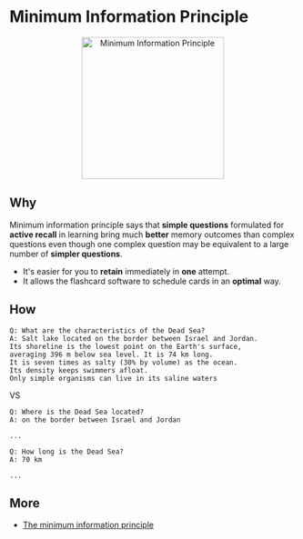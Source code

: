 # Minimum Information Principle

<center>
<img src="https://i.imgur.com/NSBhrOn.png" alt="Minimum Information Principle" width="250">
</center>

## Why 

Minimum information principle says that **simple questions** formulated for  **active recall** in learning bring much **better** memory outcomes than complex questions even though one complex question may be equivalent to a large number of **simpler questions**.

* It's easier for you to **retain** immediately in **one** attempt.
* It allows the flashcard software to schedule cards in an **optimal** way.

## How 

```
Q: What are the characteristics of the Dead Sea?
A: Salt lake located on the border between Israel and Jordan. 
Its shoreline is the lowest point on the Earth's surface, 
averaging 396 m below sea level. It is 74 km long. 
It is seven times as salty (30% by volume) as the ocean. 
Its density keeps swimmers afloat. 
Only simple organisms can live in its saline waters
```

VS

```
Q: Where is the Dead Sea located?
A: on the border between Israel and Jordan

...

Q: How long is the Dead Sea?
A: 70 km

...
```

## More 

* [The minimum information principle](https://www.chineseboost.com/blog/minimum-information-principle/)